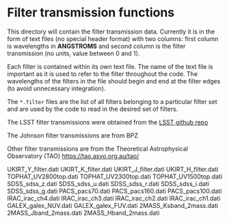 # Filter transmission functions

This directory will contain the filter transmission data. Currently it is in the form of text files (no 
special header format) with two columns: first column is wavelengths in **ANGSTROMS** and second column is the
filter transmission (no units, value between 0 and 1). 

Each filter is contained within its own text file. The name of the text file is important as it is used to 
refer to the filter throughout the code. The wavelengths of the filters in the file should begin and end at 
the filter edges (to avoid unnecessary integration).

The `*.filter` files are the list of all filters belonging to a particular filter set and are used by the code
to read in the desired set of filters.

The LSST filter transmissions were obtained from the [LSST github repo](https://github.com/lsst/throughputs)

The Johnson filter transmissions are from BPZ

Other filter transmissions are from the Theoretical Astrophysical Observatory (TAO)
https://tao.asvo.org.au/tao/

UKIRT_Y_filter.dati
UKIRT_K_filter.dati
UKIRT_J_filter.dati
UKIRT_H_filter.dati
TOPHAT_UV2800top.dati
TOPHAT_UV2300top.dati
TOPHAT_UV1500top.dati
SDSS_sdss_z.dati
SDSS_sdss_u.dati
SDSS_sdss_r.dati
SDSS_sdss_i.dati
SDSS_sdss_g.dati
PACS_pacs70.dati
PACS_pacs160.dati
PACS_pacs100.dati
IRAC_irac_ch4.dati
IRAC_irac_ch3.dati
IRAC_irac_ch2.dati
IRAC_irac_ch1.dati
GALEX_galex_NUV.dati
GALEX_galex_FUV.dati
2MASS_Ksband_2mass.dati
2MASS_Jband_2mass.dati
2MASS_Hband_2mass.dati
